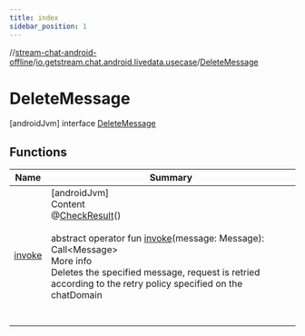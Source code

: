 ```yaml
---
title: index
sidebar_position: 1
---
```

//[stream-chat-android-offline](../../../index.md)/[io.getstream.chat.android.livedata.usecase](../index.md)/[DeleteMessage](index.md)



# DeleteMessage  
 [androidJvm] interface [DeleteMessage](index.md)   


## Functions  
  
|  Name |  Summary | 
|---|---|
| <a name="io.getstream.chat.android.livedata.usecase/DeleteMessage/invoke/#io.getstream.chat.android.client.models.Message/PointingToDeclaration/"></a>[invoke](invoke.md)| <a name="io.getstream.chat.android.livedata.usecase/DeleteMessage/invoke/#io.getstream.chat.android.client.models.Message/PointingToDeclaration/"></a>[androidJvm]  <br/>Content  <br/>@[CheckResult](https://developer.android.com/reference/kotlin/androidx/annotation/CheckResult.html)()  <br/>  <br/>abstract operator fun [invoke](invoke.md)(message: Message): Call&lt;Message&gt;  <br/>More info  <br/>Deletes the specified message, request is retried according to the retry policy specified on the chatDomain  <br/><br/><br/>|

